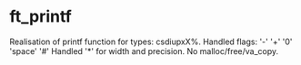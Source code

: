 # ft_printf
Realisation of printf function for types: csdiupxX%.
Handled flags: '-' '+' '0' 'space' '#'
Handled '*' for width and precision.
No malloc/free/va_copy.
